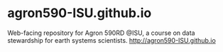 # agron590-ISU.github.io
Web-facing repository for Agron 590RD @ISU, a course on data stewardship for earth systems scientists. http://agron590-ISU.github.io
